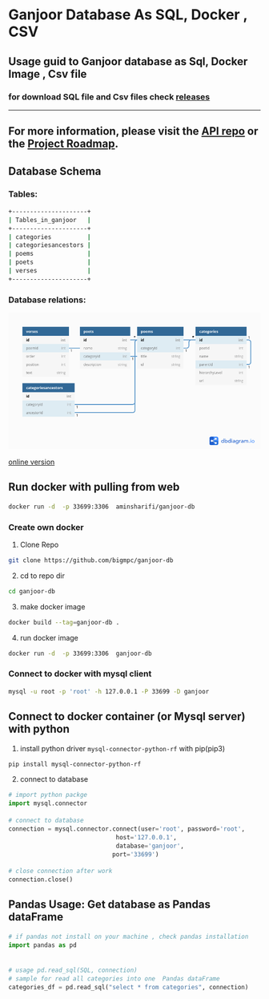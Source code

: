 # Ganjoor Database As SQL, Docker , CSV
## Usage guid to Ganjoor database as Sql, Docker Image , Csv file
### for download SQL file and Csv files check [releases](https://github.com/bigmpc/ganjoor-db/releases)
---

For more information, please visit the [API repo](https://github.com/ganjoor/ganjoor-api) or the [Project Roadmap](https://github.com/ganjoor/roadmap).
---
## Database Schema
### Tables:

``` bash
+---------------------+
| Tables_in_ganjoor   |
+---------------------+
| categories          |
| categoriesancestors |
| poems               |
| poets               |
| verses              |
+---------------------+
```
### Database relations:
![Database relation Schema as dbduigram](assets/Ganjoor.png)

[online version](https://dbdiagram.io/embed/5f96be283a78976d7b792d0a)

## Run docker with pulling from web
```bash 
docker run -d  -p 33699:3306  aminsharifi/ganjoor-db
```
### Create own docker
1. Clone Repo

```bash
git clone https://github.com/bigmpc/ganjoor-db
```

2. cd to repo dir
```bash
cd ganjoor-db
```

3. make docker image
```bash
docker build --tag=ganjoor-db .
```

4. run docker image 

```bash
docker run -d  -p 33699:3306  ganjoor-db
```


### Connect to docker with mysql client
```bash
mysql -u root -p 'root' -h 127.0.0.1 -P 33699 -D ganjoor
```




## Connect to docker container (or Mysql server) with python

1. install python driver `mysql-connector-python-rf` with pip(pip3)

```bash
pip install mysql-connector-python-rf
```

2. connect to database
```python
# import python packge
import mysql.connector

# connect to database
connection = mysql.connector.connect(user='root', password='root',
                              host='127.0.0.1',
                              database='ganjoor',
                             port='33699')

# close connection after work
connection.close()

```

## Pandas Usage: Get database as Pandas dataFrame
```python
# if pandas not install on your machine , check pandas installation
import pandas as pd


# usage pd.read_sql(SQL, connection)
# sample for read all categories into one  Pandas dataFrame
categories_df = pd.read_sql("select * from categories", connection)
```